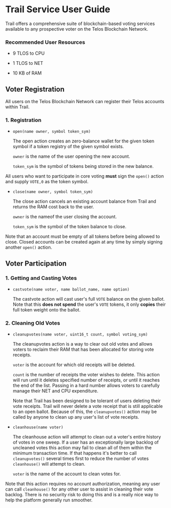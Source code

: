 # Trail Service User Guide

Trail offers a comprehensive suite of blockchain-based voting services available to any prospective voter on the Telos Blockchain Network.

### Recommended User Resources

* 9 TLOS to CPU

* 1 TLOS to NET

* 10 KB of RAM

## Voter Registration

All users on the Telos Blockchain Network can register their Telos accounts within Trail.

### 1. Registration

* `open(name owner, symbol token_sym)`

    The open action creates an zero-balance wallet for the given token symbol if a token registry of the given symbol exists.

    `owner` is the name of the user opening the new account.

    `token_sym` is the symbol of tokens being stored in the new balance.

All users who want to participate in core voting **must** sign the  `open()` action and supply `VOTE,0` as the token symbol.

* `close(name owner, symbol token_sym)`

    The close action cancels an existing account balance from Trail and returns the RAM cost back to the user.

    `owner` is the nameof the user closing the account.

    `token_sym` is the symbol of the token balance to close.

Note that an account must be empty of all tokens before being allowed to close. Closed accounts can be created again at any time by simply signing another `open()` action.

## Voter Participation



### 1. Getting and Casting Votes

* `castvote(name voter, name ballot_name, name option)`

    The castvote action will cast user's full `VOTE` balance on the given ballot. Note that this **does not spend** the user's `VOTE` tokens, it only **copies** their full token weight onto the ballot.

### 2. Cleaning Old Votes

* `cleanupvotes(name voter, uint16_t count, symbol voting_sym)`

    The cleanupvotes action is a way to clear out old votes and allows voters to reclaim their RAM that has been allocated for storing vote receipts.

    `voter` is the account for which old receipts will be deleted.

    `count` is the number of receipts the voter wishes to delete. This action will run until it deletes specified number of receipts, or until it reaches the end of the list. Passing in a hard number allows voters to carefully manage their NET and CPU expenditure.

    Note that Trail has been designed to be tolerant of users deleting their vote receipts. Trail will never delete a vote receipt that is still applicable to an open ballot. Because of this, the `cleanupvotes()` action may be called by anyone to clean up any user's list of vote receipts.

* `cleanhouse(name voter)`

    The cleanhouse action will attempt to clean out a voter's entire history of votes in one sweep. If a user has an exceptionally large backlog of uncleaned votes this action may fail to clean all of them within the minimum transaction time. If that happens it's better to call `cleanupvotes()` several times first to reduce the number of votes `cleanhouse()` will attempt to clean. 

    `voter` is the name of the account to clean votes for.

Note that this action requires no account authorization, meaning any user can call `cleanhouse()` for any other user to assist in cleaning their vote backlog. There is no security risk to doing this and is a really nice way to help the platform generally run smoother.